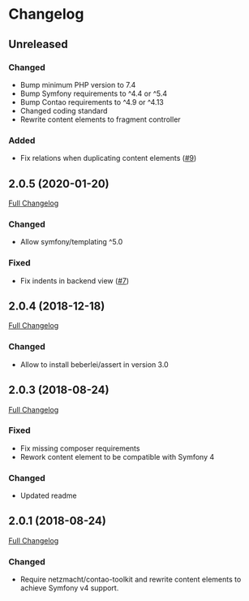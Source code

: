 Changelog
=========

Unreleased
----------

### Changed

- Bump minimum PHP version to 7.4
- Bump Symfony requirements to ^4.4 or ^5.4
- Bump Contao requirements to ^4.9 or ^4.13
- Changed coding standard
- Rewrite content elements to fragment controller

### Added

 - Fix relations when duplicating content elements ([#9](https://github.com/contao-bootstrap/tab/issues/9))

2.0.5 (2020-01-20)
------------------

[Full Changelog](https://github.com/contao-bootstrap/tab/compare/2.0.4...2.0.5)

### Changed

 - Allow symfony/templating ^5.0

### Fixed

 - Fix indents in backend view ([#7](https://github.com/contao-bootstrap/tab/issues/7))

2.0.4 (2018-12-18)
------------------

[Full Changelog](https://github.com/contao-bootstrap/tab/compare/2.0.3...2.0.4)

### Changed

 - Allow to install beberlei/assert in version 3.0

2.0.3 (2018-08-24)
------------------

[Full Changelog](https://github.com/contao-bootstrap/tab/compare/2.0.1...2.0.3)


### Fixed

 - Fix missing composer requirements
 - Rework content element to be compatible with Symfony 4

### Changed

 - Updated readme


2.0.1 (2018-08-24)
------------------

[Full Changelog](https://github.com/contao-bootstrap/tab/compare/2.0.0...2.0.1)


### Changed

 - Require netzmacht/contao-toolkit and rewrite content elements to achieve Symfony v4 support.
